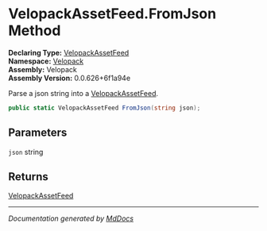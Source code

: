 ﻿<!--  
  <auto-generated>   
    The contents of this file were generated by a tool.  
    Changes to this file may be list if the file is regenerated  
  </auto-generated>   
-->

# VelopackAssetFeed.FromJson Method

**Declaring Type:** [VelopackAssetFeed](../index.md)  
**Namespace:** [Velopack](../../index.md)  
**Assembly:** Velopack  
**Assembly Version:** 0.0.626+6f1a94e

Parse a json string into a [VelopackAssetFeed](../index.md).

```csharp
public static VelopackAssetFeed FromJson(string json);
```

## Parameters

`json`  string

## Returns

[VelopackAssetFeed](../index.md)

___

*Documentation generated by [MdDocs](https://github.com/ap0llo/mddocs)*
